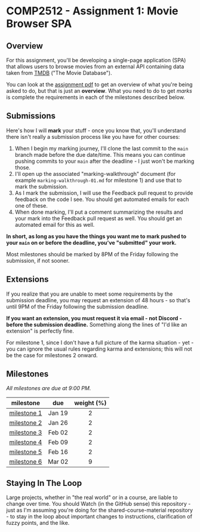 # COMP2512 - Assignment 1: Movie Browser SPA

## Overview

For this assignment, you'll be developing a single-page application (SPA) that allows users to browse movies from an external API containing data taken from [TMDB](https://www.themoviedb.org/) ("The Movie Database").

You can look at the [assignment pdf](comp-3512-asg-1-winter-2020-current.pdf) to get an overview of what you're being asked to do, but that is just an **overview**. What you need to do to get *marks* is complete the requirements in each of the milestones described below.

## Submissions

Here's how I will **mark** your stuff - once you know that, you'll understand there isn't really a submission process like you have for other courses:

1. When I begin my marking journey, I'll clone the last commit to the `main` branch made before the due date/time. This means you can continue pushing commits to your `main` after the deadline - I just won't be marking those.
2. I'll open up the associated "marking-walkthrough" document (for example `marking-walkthrough-01.md` for milestone 1) and use that to mark the submission.
3. As I mark the submission, I will use the Feedback pull request to provide feedback on the code I see. You should get automated emails for each one of these.
4. When done marking, I'll put a comment summarizing the results and your mark into the Feedback pull request as well. You should get an automated email for this as well.

**In short, as long as you have the things you want me to mark pushed to your `main` on or before the deadline, you've "submitted" your work.**

Most milestones should be marked by 8PM of the Friday following the submission, if not sooner.

## Extensions

If you realize that you are unable to meet some requirements by the submission deadline, you may request an extension of 48 hours - so that's until 9PM of the Friday following the submission deadline.

**If you want an extension, you must request it via email - not Discord - before the submission deadline.** Something along the lines of "I'd like an extension" is perfectly fine.

For milestone 1, since I don't have a full picture of the karma situation - yet - you can ignore the usual rules regarding karma and extensions; this will not be the case for milestones 2 onward.


## Milestones

_All milestones are due at 9:00 PM._

|           milestone            |  due   | weight (%) |
|:------------------------------:|:------:|:----------:|
| [milestone 1](milestone-01.md) | Jan 19 |     2      |
| [milestone 2](milestone-02.md) | Jan 26 |     2      |
| [milestone 3](milestone-03.md) | Feb 02 |     2      |
| [milestone 4](milestone-04.md) | Feb 09 |     2      |
| [milestone 5](milestone-05.md) | Feb 16 |     2      |
| [milestone 6](milestone-06.md) | Mar 02 |     9      |


## Staying In The Loop

Large projects, whether in "the real world" or in a course, are liable to change over time. You should Watch (in the GitHub sense) this repository - just as I'm assuming you're doing for the shared-course-material repository - to stay in the loop about important changes to instructions, clarification of fuzzy points, and the like.
